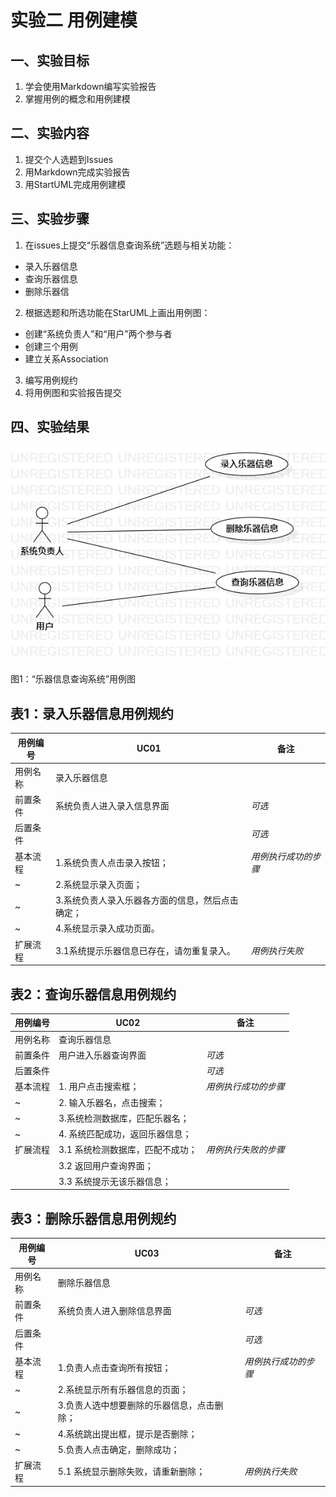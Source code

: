 # 实验二 用例建模

## 一、实验目标

1. 学会使用Markdown编写实验报告
2. 掌握用例的概念和用例建模

## 二、实验内容

1. 提交个人选题到Issues
2. 用Markdown完成实验报告
3. 用StartUML完成用例建模

## 三、实验步骤

1. 在issues上提交“乐器信息查询系统”选题与相关功能：

- 录入乐器信息
- 查询乐器信息
- 删除乐器信

2. 根据选题和所选功能在StarUML上画出用例图：

- 创建“系统负责人”和“用户”两个参与者
- 创建三个用例
- 建立关系Association

3. 编写用例规约
4. 将用例图和实验报告提交

## 四、实验结果

![lab2_UseCaseDiagram](./lab2_UseCaseDiagram.jpg)

图1：“乐器信息查询系统”用例图

## 表1：录入乐器信息用例规约

| 用例编号 | UC01                      | 备注          |
| ---- | ------------------------- | ----------- |
| 用例名称 | 录入乐器信息                    |             |
| 前置条件 | 系统负责人进入录入信息界面             | *可选*        |
| 后置条件 |                           | *可选*        |
| 基本流程 | 1.系统负责人点击录入按钮；            | *用例执行成功的步骤* |
| ~    | 2.系统显示录入页面；               |             |
| ~    | 3.系统负责人录入乐器各方面的信息，然后点击确定； |             |
| ~    | 4.系统显示录入成功页面。             |             |
| 扩展流程 | 3.1系统提示乐器信息已存在，请勿重复录入。    | *用例执行失败*    |

## 表2：查询乐器信息用例规约

| 用例编号 | UC02               | 备注          |
| ---- | ------------------ | ----------- |
| 用例名称 | 查询乐器信息             |             |
| 前置条件 | 用户进入乐器查询界面         | *可选*        |
| 后置条件 |                    | *可选*        |
| 基本流程 | 1. 用户点击搜索框；        | *用例执行成功的步骤* |
| ~    | 2. 输入乐器名，点击搜索；     |             |
| ~    | 3.系统检测数据库，匹配乐器名；   |             |
| ~    | 4. 系统匹配成功，返回乐器信息；  |             |
| 扩展流程 | 3.1 系统检测数据库，匹配不成功； | *用例执行失败的步骤* |
|      | 3.2 返回用户查询界面；      |             |
|      | 3.3 系统提示无该乐器信息；    |             |

## 表3：删除乐器信息用例规约

| 用例编号 | UC03                   | 备注          |
| ---- | ---------------------- | ----------- |
| 用例名称 | 删除乐器信息                 |             |
| 前置条件 | 系统负责人进入删除信息界面          | *可选*        |
| 后置条件 |                        | *可选*        |
| 基本流程 | 1.负责人点击查询所有按钮；         | *用例执行成功的步骤* |
| ~    | 2.系统显示所有乐器信息的页面；       |             |
| ~    | 3.负责人选中想要删除的乐器信息，点击删除； |             |
| ~    | 4.系统跳出提出框，提示是否删除；      |             |
| ~    | 5.负责人点击确定，删除成功；        |             |
| 扩展流程 | 5.1 系统显示删除失败，请重新删除；    | *用例执行失败*    |
